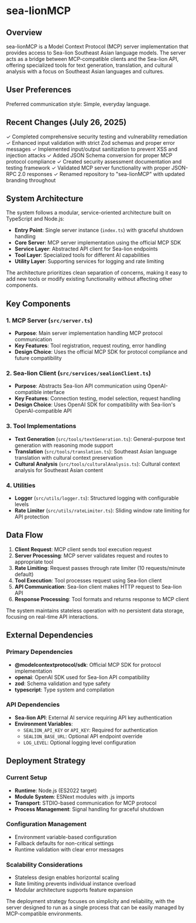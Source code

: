 # sea-lionMCP

## Overview

sea-lionMCP is a Model Context Protocol (MCP) server implementation that provides access to Sea-lion Southeast Asian language models. The server acts as a bridge between MCP-compatible clients and the Sea-lion API, offering specialized tools for text generation, translation, and cultural analysis with a focus on Southeast Asian languages and cultures.

## User Preferences

Preferred communication style: Simple, everyday language.

## Recent Changes (July 26, 2025)

✓ Completed comprehensive security testing and vulnerability remediation
✓ Enhanced input validation with strict Zod schemas and proper error messages
✓ Implemented input/output sanitization to prevent XSS and injection attacks
✓ Added JSON Schema conversion for proper MCP protocol compliance
✓ Created security assessment documentation and testing framework
✓ Validated MCP server functionality with proper JSON-RPC 2.0 responses
✓ Renamed repository to "sea-lionMCP" with updated branding throughout

## System Architecture

The system follows a modular, service-oriented architecture built on TypeScript and Node.js:

- **Entry Point**: Single server instance (`index.ts`) with graceful shutdown handling
- **Core Server**: MCP server implementation using the official MCP SDK
- **Service Layer**: Abstracted API client for Sea-lion endpoints
- **Tool Layer**: Specialized tools for different AI capabilities
- **Utility Layer**: Supporting services for logging and rate limiting

The architecture prioritizes clean separation of concerns, making it easy to add new tools or modify existing functionality without affecting other components.

## Key Components

### 1. MCP Server (`src/server.ts`)
- **Purpose**: Main server implementation handling MCP protocol communication
- **Key Features**: Tool registration, request routing, error handling
- **Design Choice**: Uses the official MCP SDK for protocol compliance and future compatibility

### 2. Sea-lion Client (`src/services/sealionClient.ts`)
- **Purpose**: Abstracts Sea-lion API communication using OpenAI-compatible interface
- **Key Features**: Connection testing, model selection, request handling
- **Design Choice**: Uses OpenAI SDK for compatibility with Sea-lion's OpenAI-compatible API

### 3. Tool Implementations
- **Text Generation** (`src/tools/textGeneration.ts`): General-purpose text generation with reasoning mode support
- **Translation** (`src/tools/translation.ts`): Southeast Asian language translation with cultural context preservation
- **Cultural Analysis** (`src/tools/culturalAnalysis.ts`): Cultural context analysis for Southeast Asian content

### 4. Utilities
- **Logger** (`src/utils/logger.ts`): Structured logging with configurable levels
- **Rate Limiter** (`src/utils/rateLimiter.ts`): Sliding window rate limiting for API protection

## Data Flow

1. **Client Request**: MCP client sends tool execution request
2. **Server Processing**: MCP server validates request and routes to appropriate tool
3. **Rate Limiting**: Request passes through rate limiter (10 requests/minute default)
4. **Tool Execution**: Tool processes request using Sea-lion client
5. **API Communication**: Sea-lion client makes HTTP request to Sea-lion API
6. **Response Processing**: Tool formats and returns response to MCP client

The system maintains stateless operation with no persistent data storage, focusing on real-time API interactions.

## External Dependencies

### Primary Dependencies
- **@modelcontextprotocol/sdk**: Official MCP SDK for protocol implementation
- **openai**: OpenAI SDK used for Sea-lion API compatibility
- **zod**: Schema validation and type safety
- **typescript**: Type system and compilation

### API Dependencies
- **Sea-lion API**: External AI service requiring API key authentication
- **Environment Variables**: 
  - `SEALION_API_KEY` or `API_KEY`: Required for authentication
  - `SEALION_BASE_URL`: Optional API endpoint override
  - `LOG_LEVEL`: Optional logging level configuration

## Deployment Strategy

### Current Setup
- **Runtime**: Node.js (ES2022 target)
- **Module System**: ESNext modules with .js imports
- **Transport**: STDIO-based communication for MCP protocol
- **Process Management**: Signal handling for graceful shutdown

### Configuration Management
- Environment variable-based configuration
- Fallback defaults for non-critical settings
- Runtime validation with clear error messages

### Scalability Considerations
- Stateless design enables horizontal scaling
- Rate limiting prevents individual instance overload
- Modular architecture supports feature expansion

The deployment strategy focuses on simplicity and reliability, with the server designed to run as a single process that can be easily managed by MCP-compatible environments.